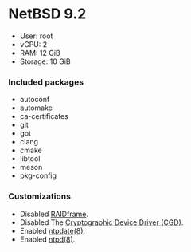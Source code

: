 # NetBSD 9.2

- User: root
- vCPU: 2
- RAM: 12 GiB
- Storage: 10 GiB

### Included packages

- autoconf
- automake
- ca-certificates
- git
- got
- clang
- cmake
- libtool
- meson
- pkg-config
 
### Customizations

- Disabled [RAIDframe](https://www.netbsd.org/docs/guide/en/chap-rf.html).
- Disabled The [Cryptographic Device Driver (CGD)](https://www.netbsd.org/docs/guide/en/chap-cgd.html).
- Enabled [ntpdate(8)](https://man.netbsd.org/NetBSD-6.0/ntpdate.8).
- Enabled [ntpd(8)](https://man.netbsd.org/ntpd.8).
